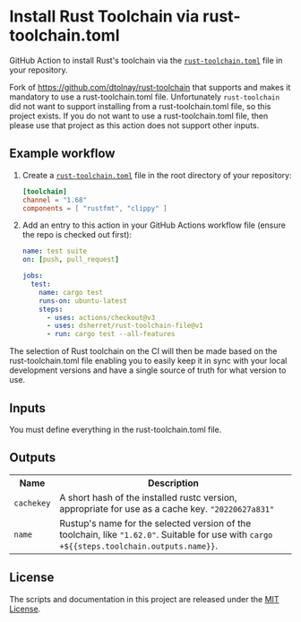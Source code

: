# Install Rust Toolchain via rust-toolchain.toml

GitHub Action to install Rust's toolchain via the
[`rust-toolchain.toml`](https://rust-lang.github.io/rustup/overrides.html#the-toolchain-file)
file in your repository.

Fork of https://github.com/dtolnay/rust-toolchain that supports and makes it
mandatory to use a rust-toolchain.toml file. Unfortunately `rust-toolchain` did
not want to support installing from a rust-toolchain.toml file, so this project
exists. If you do not want to use a rust-toolchain.toml file, then please use
that project as this action does not support other inputs.

## Example workflow

1. Create a
   [`rust-toolchain.toml`](https://rust-lang.github.io/rustup/overrides.html#the-toolchain-file)
   file in the root directory of your repository:

   ```toml
   [toolchain]
   channel = "1.68"
   components = [ "rustfmt", "clippy" ]
   ```

2. Add an entry to this action in your GitHub Actions workflow file (ensure the
   repo is checked out first):

   ```yaml
   name: test suite
   on: [push, pull_request]

   jobs:
     test:
       name: cargo test
       runs-on: ubuntu-latest
       steps:
         - uses: actions/checkout@v3
         - uses: dsherret/rust-toolchain-file@v1
         - run: cargo test --all-features
   ```

The selection of Rust toolchain on the CI will then be made based on the
rust-toolchain.toml file enabling you to easily keep it in sync with your local
development versions and have a single source of truth for what version to use.

## Inputs

You must define everything in the rust-toolchain.toml file.

## Outputs

<table>
<tr>
  <th>Name</th>
  <th>Description</th>
</tr>
<tr>
  <td><code>cachekey</code></td>
  <td>A short hash of the installed rustc version, appropriate for use as a cache key. <code>"20220627a831"</code></td>
</tr>
<tr>
  <td><code>name</code></td>
  <td>Rustup's name for the selected version of the toolchain, like <code>"1.62.0"</code>. Suitable for use with <code>cargo +${{steps.toolchain.outputs.name}}</code>.</td>
</tr>
</table>

## License

The scripts and documentation in this project are released under the
[MIT License].

[MIT License]: LICENSE
